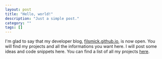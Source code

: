 ```yaml
---
layout: post
title: "Hello, world!"
description: "Just a simple post."
category: ""
tags: []
---
```


I'm glad to say that my developer blog, [filsmick.github.io](/), is now open. You will find my projects and all the informations you want here. I will post some ideas and code snippets here. You can find a list of all my projects [here](/pages/projects/).
